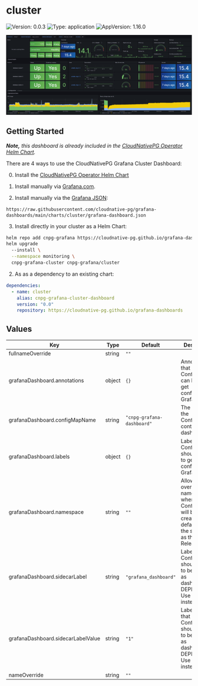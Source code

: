 <!-- THIS FILE IS AUTOMATICALLY GENERATED. Make changes to README.md.gotmpl instead. -->

# cluster

![Version: 0.0.3](https://img.shields.io/badge/Version-0.0.3-informational?style=flat-square) ![Type: application](https://img.shields.io/badge/Type-application-informational?style=flat-square) ![AppVersion: 1.16.0](https://img.shields.io/badge/AppVersion-1.16.0-informational?style=flat-square)

![Grafana CloudNativePG Cluster Overview](../../images/overview.png)

Getting Started
---------------

_**Note,** this dashboard is already included in the [CloudNativePG Operator Helm Chart][operator]._

There are 4 ways to use the CloudNativePG Grafana Cluster Dashboard:

0. Install the [CloudNativePG Operator Helm Chart][operator]

1. Install manually via [Grafana.com](https://grafana.com/grafana/dashboards/20417-cloudnativepg/).

2. Install manually via the [Grafana JSON](https://github.com/cloudnative-pg/grafana-dashboards/blob/main/charts/cluster/grafana-dashboard.json):

```
https://raw.githubusercontent.com/cloudnative-pg/grafana-dashboards/main/charts/cluster/grafana-dashboard.json
```

3. Install directly in your cluster as a Helm Chart:

```bash
helm repo add cnpg-grafana https://cloudnative-pg.github.io/grafana-dashboards
helm upgrade
  --install \
  --namespace monitoring \
  cnpg-grafana-cluster cnpg-grafana/cluster
```

2. As as a dependency to an existing chart:

```yaml
dependencies:
  - name: cluster
    alias: cnpg-grafana-cluster-dashboard
    version: "0.0"
    repository: https://cloudnative-pg.github.io/grafana-dashboards
```

## Values

| Key | Type | Default | Description |
|-----|------|---------|-------------|
| fullnameOverride | string | `""` |  |
| grafanaDashboard.annotations | object | `{}` | Annotations that ConfigMaps can have to get configured in Grafana. |
| grafanaDashboard.configMapName | string | `"cnpg-grafana-dashboard"` | The name of the ConfigMap containing the dashboard. |
| grafanaDashboard.labels | object | `{}` | Labels that ConfigMaps should have to get configured in Grafana. |
| grafanaDashboard.namespace | string | `""` | Allows overriding the namespace where the ConfigMap will be created, defaulting to the same one as the Release. |
| grafanaDashboard.sidecarLabel | string | `"grafana_dashboard"` | Label that ConfigMaps should have to be loaded as dashboards. DEPRECATED: Use labels instead. |
| grafanaDashboard.sidecarLabelValue | string | `"1"` | Label value that ConfigMaps should have to be loaded as dashboards. DEPRECATED: Use labels instead. |
| nameOverride | string | `""` |  |

[operator]: https://github.com/cloudnative-pg/charts/tree/main/charts/cloudnative-pg
